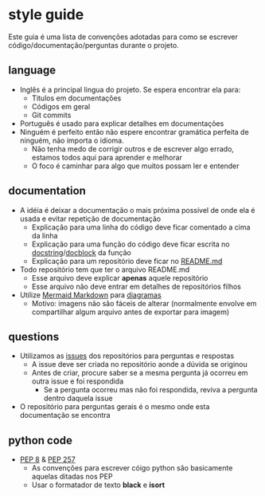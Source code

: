 # style guide
Este guia é uma lista de convenções adotadas para como se escrever código/documentação/perguntas durante o projeto.  
  
## language
- Inglês é a principal lingua do projeto. Se espera encontrar ela para:  
  - Titulos em documentações  
  - Códigos em geral  
  - Git commits  
- Português é usado para explicar detalhes em documentações  
- Ninguém é perfeito então não espere encontrar gramática perfeita de ninguém, não importa o idioma.  
  - Não tenha medo de corrigir outros e de escrever algo errado, estamos todos aqui para aprender e melhorar  
  - O foco é caminhar para algo que muitos possam ler e entender  

## documentation
- A idéia é deixar a documentação o mais próxima possível de onde ela é usada e evitar repetição de documentação  
  - Explicação para uma linha do código deve ficar comentado a cima da linha  
  - Explicação para uma função do código deve ficar escrita no [docstring](https://en.wikipedia.org/wiki/Docstring)/[docblock](https://en.wikipedia.org/wiki/Docblock) da função  
  - Explicação para um repositório deve ficar no [README.md](https://en.wikipedia.org/wiki/README)  
- Todo repositório tem que ter o arquivo README.md  
  - Esse arquivo deve explicar **apenas** aquele repositório  
  - Esse arquivo não deve entrar em detalhes de repositórios filhos  
- Utilize [Mermaid Markdown](https://mermaid-js.github.io/mermaid/#/) para [diagramas](https://en.wikipedia.org/wiki/Diagram)  
  - Motivo: imagens não são fáceis de alterar (normalmente envolve em compartilhar algum arquivo antes de exportar para imagem)  

## questions
- Utilizamos as [issues](https://docs.github.com/en/issues) dos repositórios para perguntas e respostas  
  - A issue deve ser criada no repositório aonde a dúvida se originou  
  - Antes de criar, procure saber se a mesma pergunta já ocorreu em outra issue e foi respondida  
    - Se a pergunta ocorreu mas não foi respondida, reviva a pergunta dentro daquela issue  
- O repositório para perguntas gerais é o mesmo onde esta documentação se encontra  

## python code
- [PEP 8](https://peps.python.org/pep-0008/) & [PEP 257](https://peps.python.org/pep-0257/)  
  - As convenções para escrever cóigo python são basicamente aquelas ditadas nos PEP  
  - Usar o formatador de texto **black** e **isort**  
